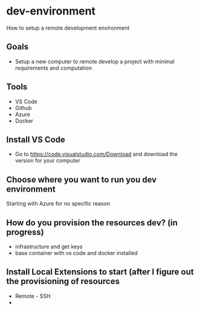 # dev-environment
How to setup a remote development environment

## Goals
- Setup a new computer to remote develop a project with minimal requirements and computation

## Tools
- VS Code
- Github
- Azure
- Docker


## Install VS Code 
- Go to https://code.visualstudio.com/Download and download the version for your computer

## Choose where you want to run you dev environment
Starting with Azure for no specific reason

## How do you provision the resources dev? (in progress)
- infrastructure and get keys
- base container with vs code and docker installed

## Install Local Extensions to start (after I figure out the provisioning of resources
- Remote - SSH
- 
